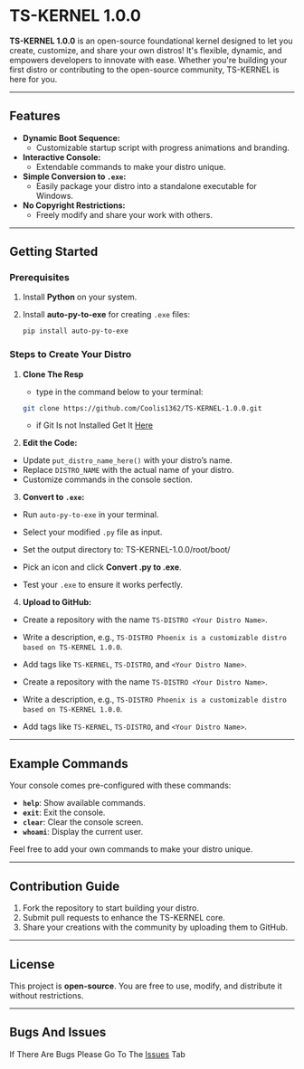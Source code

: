 # TS-KERNEL 1.0.0

**TS-KERNEL 1.0.0** is an open-source foundational kernel designed to let you create, customize, and share your own distros! It's flexible, dynamic, and empowers developers to innovate with ease. Whether you're building your first distro or contributing to the open-source community, TS-KERNEL is here for you.

---

## Features

- **Dynamic Boot Sequence:**
  - Customizable startup script with progress animations and branding.
- **Interactive Console:**
  - Extendable commands to make your distro unique.
- **Simple Conversion to `.exe`:**
  - Easily package your distro into a standalone executable for Windows.
- **No Copyright Restrictions:**
  - Freely modify and share your work with others.

---

## Getting Started

### Prerequisites

1. Install **Python** on your system.
2. Install **auto-py-to-exe** for creating `.exe` files:

   ```bash
   pip install auto-py-to-exe
   ```

### Steps to Create Your Distro

1. **Clone The Resp**

   - type in the command below to your terminal:

   ```bash
   git clone https://github.com/Coolis1362/TS-KERNEL-1.0.0.git
   ```
   - if Git Is not Installed Get It [Here](https://git-scm.com/downloads/win)

2. **Edit the Code:**

- Update `put_distro_name_here()` with your distro’s name.
- Replace `DISTRO_NAME` with the actual name of your distro.
- Customize commands in the console section.

3. **Convert to `.exe`:**

- Run `auto-py-to-exe` in your terminal.
- Select your modified `.py` file as input.
- Set the output directory to:
  TS-KERNEL-1.0.0/root/boot/

- Pick an icon and click **Convert .py to .exe**.
- Test your `.exe` to ensure it works perfectly.

4. **Upload to GitHub:**

- Create a repository with the name `TS-DISTRO <Your Distro Name>`.
- Write a description, e.g., `TS-DISTRO Phoenix is a customizable distro based on TS-KERNEL 1.0.0`.
- Add tags like `TS-KERNEL`, `TS-DISTRO`, and `<Your Distro Name>`.

- Create a repository with the name `TS-DISTRO <Your Distro Name>`.
- Write a description, e.g., `TS-DISTRO Phoenix is a customizable distro based on TS-KERNEL 1.0.0`.
- Add tags like `TS-KERNEL`, `TS-DISTRO`, and `<Your Distro Name>`.

---

## Example Commands

Your console comes pre-configured with these commands:

- **`help`**: Show available commands.
- **`exit`**: Exit the console.
- **`clear`**: Clear the console screen.
- **`whoami`**: Display the current user.

Feel free to add your own commands to make your distro unique.

---

## Contribution Guide

1. Fork the repository to start building your distro.
2. Submit pull requests to enhance the TS-KERNEL core.
3. Share your creations with the community by uploading them to GitHub.

---

## License

This project is **open-source**. You are free to use, modify, and distribute it without restrictions.

---

## Bugs And Issues

If There Are Bugs Please Go To The [Issues](https://github.com/Coolis1362/TS-KERNEL-1.0.0/issues) Tab
